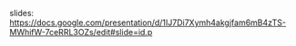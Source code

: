 slides:
https://docs.google.com/presentation/d/1IJ7Di7Xymh4akgjfam6mB4zTS-MWhifW-7ceRRL3OZs/edit#slide=id.p
